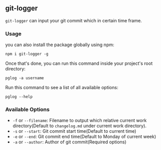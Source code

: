 ## git-logger

`git-logger` can input your git commit which in certain time frame.

### Usage

you can also install the package globally using npm:

```shell
npm i git-logger -g
```

Once that's done, you can run this command inside your project's root directory:

```shell
pglog -a username
```

Run this command to see a list of all available options:

```shell
pglog --help
```

### Available Options

* `-f` or `--filename`: Filename to output which relative current work directory(Default to `changelog.md` under current
  work directory).
* `-s` or `--start`: Git commit start time(Default to current time)
* `-e` or `--end`: Git commit end time(Default to Monday of current week)
* `-a` or `--author`: Author of git commit(Required options)
